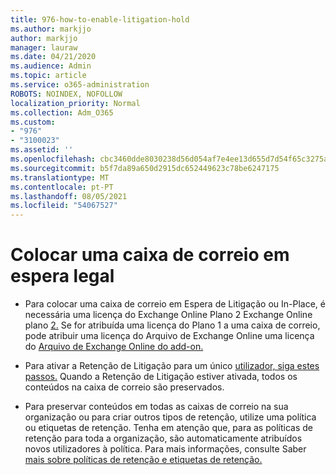 ```yaml
---
title: 976-how-to-enable-litigation-hold
ms.author: markjjo
author: markjjo
manager: lauraw
ms.date: 04/21/2020
ms.audience: Admin
ms.topic: article
ms.service: o365-administration
ROBOTS: NOINDEX, NOFOLLOW
localization_priority: Normal
ms.collection: Adm_O365
ms.custom:
- "976"
- "3100023"
ms.assetid: ''
ms.openlocfilehash: cbc3460dde8030238d56d054af7e4ee13d655d7d54f65c3275a73e899dd6f813
ms.sourcegitcommit: b5f7da89a650d2915dc652449623c78be6247175
ms.translationtype: MT
ms.contentlocale: pt-PT
ms.lasthandoff: 08/05/2021
ms.locfileid: "54067527"
---
```

# <a name="place-a-mailbox-on-legal-hold"></a>Colocar uma caixa de correio em espera legal

- Para colocar uma caixa de correio em Espera de Litigação ou In-Place, é necessária uma licença do Exchange Online Plano 2 Exchange Online plano [2.](https://docs.microsoft.com/office365/servicedescriptions/office-365-platform-service-description/office-365-plan-options) Se for atribuída uma licença do Plano 1 a uma caixa de correio, pode atribuir uma licença do Arquivo de Exchange Online uma licença do [Arquivo de Exchange Online do add-on.](https://docs.microsoft.com/office365/servicedescriptions/exchange-online-archiving-service-description)

- Para ativar a Retenção de Litigação para um único [utilizador, siga estes passos.](https://docs.microsoft.com/microsoft-365/compliance/create-a-litigation-hold) Quando a Retenção de Litigação estiver ativada, todos os conteúdos na caixa de correio são preservados.

- Para preservar conteúdos em todas as caixas de correio na sua organização ou para criar outros tipos de retenção, utilize uma política ou etiquetas de retenção. Tenha em atenção que, para as políticas de retenção para toda a organização, são automaticamente atribuídos novos utilizadores à política. Para mais informações, consulte Saber [mais sobre políticas de retenção e etiquetas de retenção.](https://docs.microsoft.com/microsoft-365/compliance/retention-policies#applying-a-retention-policy-to-an-entire-organization-or-specific-locations) 
